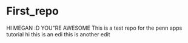 First_repo
==========

HI MEGAN :D YOU"RE AWESOME
This is a test repo for the penn apps tutorial
hi this is an edi
this is another edit
